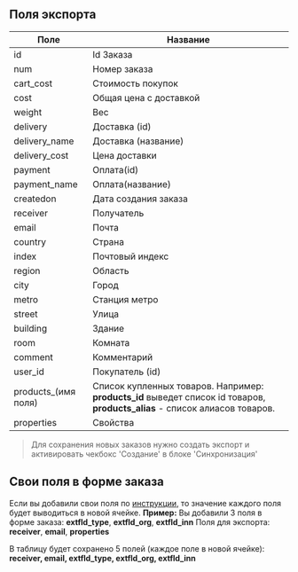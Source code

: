 ## Поля экспорта

| Поле | Название |
| -- | -- |
| id | Id Заказа | 
| num | Номер заказа |
| cart_cost | Стоимость покупок | 
| cost | Общая цена с доставкой |
| weight | Вес | 
| delivery | Доставка (id) |
| delivery_name | Доставка (название) | 
| delivery_cost | Цена доставки |
| payment | Оплата(id) | 
| payment_name | Оплата(название) |
| createdon | Дата создания заказа | 
| receiver | Получатель | 
| email | Почта |
| country | Страна |
| index | Почтовый индекс | 
| region | Область | 
| city | Город |
| metro | Станция метро |
| street | Улица |
| building | Здание |
| room | Комната |
| comment | Комментарий |
| user_id | Покупатель (id) |
| products_(имя поля) | Список купленных товаров. Например: **products_id** выведет список id товаров, **products_alias** - список алиасов товаров. |
| properties | Свойства |

>Для сохранения новых заказов нужно создать экспорт и активировать чекбокс 'Создание' в блоке 'Синхронизация'

## Свои поля в форме заказа
Если вы добавили свои поля по [инструкции](https://modx.pro/solutions/10040), то значение каждого поля будет выводиться в новой ячейке.
**Пример:**
Вы добавили 3 поля в форме заказа: **extfld_type**, **extfld_org**, **extfld_inn**
Поля для экспорта: **receiver**, **email**, **properties**

В таблицу будет сохранено 5 полей (каждое поле в новой ячейке): 
**receiver, email, extfld_type, extfld_org, extfld_inn**
